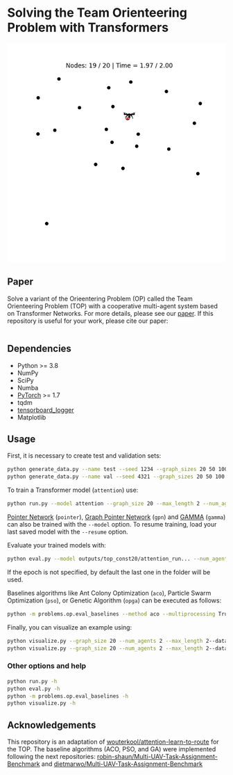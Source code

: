 # Solving the Team Orienteering Problem with Transformers

![TSP100](images/top.gif)

## Paper
Solve a variant of the Orieentering Problem (OP) called the Team Orienteering Problem (TOP) with a cooperative
multi-agent system based on Transformer Networks. For more details, please see our [paper](). If this repository is
useful for your work, please cite our paper:

```

``` 

## Dependencies

* Python >= 3.8
* NumPy
* SciPy
* Numba
* [PyTorch](http://pytorch.org/) >= 1.7
* tqdm
* [tensorboard_logger](https://github.com/TeamHG-Memex/tensorboard_logger)
* Matplotlib

## Usage

First, it is necessary to create test and validation sets:
```bash
python generate_data.py --name test --seed 1234 --graph_sizes 20 50 100 --max_length 2
python generate_data.py --name val --seed 4321 --graph_sizes 20 50 100 --max_length 2
```

To train a Transformer model (`attention`) use:
```bash
python run.py --model attention --graph_size 20 --max_length 2 --num_agents 2 --data_distribution const --baseline rollout --val_dataset data/1depots/const/20/validation_seed4321_L2.pkl
```

[Pointer Network](https://arxiv.org/abs/1506.03134) (`pointer`),
[Graph Pointer Network](https://arxiv.org/abs/1911.04936) (`gpn`) and [GAMMA](https://arxiv.org/abs/1911.04936)
(`gamma`) can also be trained with the `--model` option. To resume training, load your last saved model with the
`--resume` option.

Evaluate your trained models with:
```bash
python eval.py --model outputs/top_const20/attention_run... --num_agents 2 --datasets data/1depots/const/20/test_seed1234_L2.pkl
```
If the epoch is not specified, by default the last one in the folder will be used.

Baselines algorithms like Ant Colony Optimization (`aco`), Particle Swarm Optimization (`pso`), or Genetic Algorithm
(`opga`) can be executed as follows:
```bash
python -m problems.op.eval_baselines --method aco --multiprocessing True --datasets data/1depots/const/20/test_seed1234_L2.pkl
```

Finally, you can visualize an example using:
```bash
python visualize.py --graph_size 20 --num_agents 2 --max_length 2--data_distribution const --model outputs/op_const20/attention_run...
python visualize.py --graph_size 20 --num_agents 2 --max_length 2--data_distribution const --model aco
```

### Other options and help
```bash
python run.py -h
python eval.py -h
python -m problems.op.eval_baselines -h
python visualize.py -h
```

## Acknowledgements
This repository is an adaptation of
[wouterkool/attention-learn-to-route](https://github.com/wouterkool/attention-learn-to-route) for the TOP. The baseline
algorithms (ACO, PSO, and GA) were implemented following the next repositories:
[robin-shaun/Multi-UAV-Task-Assignment-Benchmark](https://github.com/robin-shaun/Multi-UAV-Task-Assignment-Benchmark)
and [dietmarwo/Multi-UAV-Task-Assignment-Benchmark](https://github.com/dietmarwo/Multi-UAV-Task-Assignment-Benchmark)
